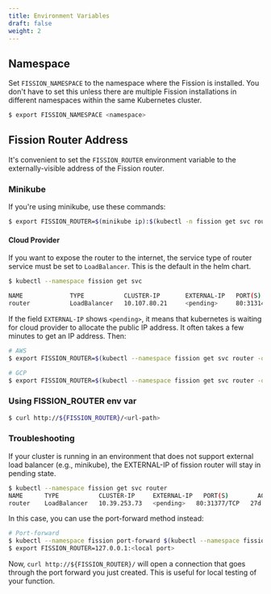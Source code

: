 ```yaml
---
title: Environment Variables
draft: false
weight: 2
---
```


## Namespace

Set `FISSION_NAMESPACE` to the namespace where the Fission is
installed.  You don't have to set this unless there are multiple
Fission installations in different namespaces within the same
Kubernetes cluster.

``` bash
$ export FISSION_NAMESPACE <namespace>
```

## Fission Router Address

It's convenient to set the `FISSION_ROUTER` environment variable to the
externally-visible address of the Fission router.

### Minikube

If you're using minikube, use these commands:

``` bash
$ export FISSION_ROUTER=$(minikube ip):$(kubectl -n fission get svc router -o jsonpath='{...nodePort}')
```

#### Cloud Provider

If you want to expose the router to the internet, the service type of
router service must be set to `LoadBalancer`.  This is the default in
the helm chart.

```bash
$ kubectl --namespace fission get svc

NAME             TYPE           CLUSTER-IP       EXTERNAL-IP   PORT(S)          AGE
router           LoadBalancer   10.107.80.21     <pending>     80:31314/TCP     11d
```

If the field `EXTERNAL-IP` shows `<pending>`, it means that kubernetes
is waiting for cloud provider to allocate the public IP address. It
often takes a few minutes to get an IP address. Then:

``` bash
# AWS
$ export FISSION_ROUTER=$(kubectl --namespace fission get svc router -o=jsonpath='{..hostname}')

# GCP
$ export FISSION_ROUTER=$(kubectl --namespace fission get svc router -o=jsonpath='{..ip}')
```

### Using FISSION_ROUTER env var

```bash
$ curl http://${FISSION_ROUTER}/<url-path>
```

### Troubleshooting

If your cluster is running in an environment that does not support external load balancer (e.g., minikube), the EXTERNAL-IP of fission router will stay in pending state.

```bash
$ kubectl --namespace fission get svc router
NAME      TYPE           CLUSTER-IP     EXTERNAL-IP   PORT(S)        AGE
router    LoadBalancer   10.39.253.73   <pending>   80:31377/TCP   27d
```

In this case, you can use the port-forward method instead:

``` bash
# Port-forward
$ kubectl --namespace fission port-forward $(kubectl --namespace fission get pod -l svc=router -o name) <local port>:80 &
$ export FISSION_ROUTER=127.0.0.1:<local port>
```

Now, `curl http://${FISSION_ROUTER}/` will open a connection that goes
through the port forward you just created.  This is useful for local
testing of your function.
